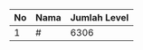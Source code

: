 | No | Nama            | Jumlah Level |
|----|-----------------|--------------|
| 1  | #    |    6306        |

